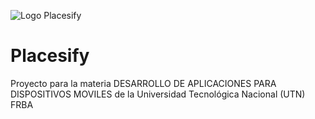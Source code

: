 ![Logo Placesify](https://github.com/UTN-FRBA-Mobile/Placesify/blob/main/app/src/main/res/drawable/ico_placesify.png?raw=true)
# Placesify
Proyecto para la materia DESARROLLO DE APLICACIONES PARA DISPOSITIVOS MOVILES de la Universidad Tecnológica Nacional (UTN) FRBA

